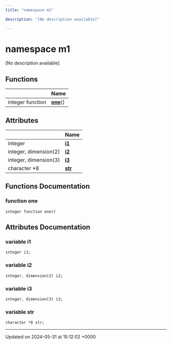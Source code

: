 ```yaml
---
title: "namespace m1"

description: "[No description available]"

---
```


# namespace m1

[No description available]

## Functions

|                | Name           |
| -------------- | -------------- |
| integer function | **[one](/documentation/code/namespaces/namespacem1/#function-one)**() |

## Attributes

|                | Name           |
| -------------- | -------------- |
| integer | **[i1](/documentation/code/namespaces/namespacem1/#variable-i1)**  |
| integer, dimension(2) | **[i2](/documentation/code/namespaces/namespacem1/#variable-i2)**  |
| integer, dimension(3) | **[i3](/documentation/code/namespaces/namespacem1/#variable-i3)**  |
| character *8 | **[str](/documentation/code/namespaces/namespacem1/#variable-str)**  |


## Functions Documentation

### function one

```
integer function one()
```



## Attributes Documentation

### variable i1

```
integer i1;
```


### variable i2

```
integer, dimension(2) i2;
```


### variable i3

```
integer, dimension(3) i3;
```


### variable str

```
character *8 str;
```





-------------------------------

Updated on 2024-05-31 at 15:12:02 +0000